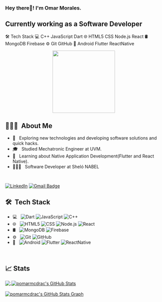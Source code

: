 
<h3> Hey there👋! I'm Omar Morales.</h2>
<h2> Currently working as a Software Developer </h2>

🛠  Tech Stack
💻  C++ JavaScript Dart
🌐  HTML5 CSS Node.js React 
🛢   MongoDB Firebase
⚙️  Git GitHub
📱   Android Flutter ReactNative

<p align="center">
  <img src="https://github.com/pomarmcdrac/pomarmcdrac/assets/99893187/a378936c-e12c-43b8-ba12-c5b71d9c83da"
 height="200"/>
</p>

## 👨🏻‍💻 &nbsp;About Me 

- 🤔 &nbsp; Exploring new technologies and developing software solutions and quick hacks.
- 🎓 &nbsp; Studied Mechatronic Engineer at UVM.
- 💼 &nbsp; Learning about Native Application Development(Flutter and React Native).
- 👨🏻‍💻 &nbsp; Software Developer at Sheló NABEL 

<br>

[![LinkedIn](https://img.shields.io/badge/-Omar%20Morales-blue?style=plastic&logo=linkedin&logoColor=white&link=https://www.linkedin.com/in/omaramorales/)](https://www.linkedin.com/in/omaramorales/)
[![Gmail Badge](https://img.shields.io/badge/-pomaral@live.com.mx-c14438?style=flat-square&logo=Gmail&logoColor=white&link=mailto:pomaral@live.com.mx)](mailto:pomaral@live.com.mx)


## 🛠 &nbsp;Tech Stack

- 💻 &nbsp;
  ![Dart](https://img.shields.io/badge/-Dart-333333?style=flat&logo=dart)
  ![JavaScript](https://img.shields.io/badge/-JavaScript-333333?style=flat&logo=javascript)
  ![C++](https://img.shields.io/badge/-C++-333333?style=flat&logo=C%2B%2B&logoColor=00599C)
- 🌐 &nbsp;
  ![HTML5](https://img.shields.io/badge/-HTML5-333333?style=flat&logo=HTML5)
  ![CSS](https://img.shields.io/badge/-CSS-333333?style=flat&logo=CSS3&logoColor=1572B6)
  ![Node.js](https://img.shields.io/badge/-Node.js-333333?style=flat&logo=node.js)
  ![React](https://img.shields.io/badge/-React-333333?style=flat&logo=react)
- 🛢 &nbsp;
  ![MongoDB](https://img.shields.io/badge/-MongoDB-333333?style=flat&logo=mongodb)
  ![Firebase](https://img.shields.io/badge/-Firebase-333333?style=flat&logo=firebase)
- ⚙️ &nbsp;
  ![Git](https://img.shields.io/badge/-Git-333333?style=flat&logo=git)
  ![GitHub](https://img.shields.io/badge/-GitHub-333333?style=flat&logo=github)
- 📱 &nbsp;
  ![Android](https://img.shields.io/badge/-Android-333333?style=flat&logo=android)
  ![Flutter](https://img.shields.io/badge/-Flutter-333333?style=flat&logo=flutter)
  ![ReactNative](https://img.shields.io/badge/-React%20Native-333333?style=flat&logo=react)
  

<br/>

## 📈 Stats

<a href="https://github.com/pomarmcdrac/pomarmcdrac">
  <img align="center" src="https://github-readme-stats.vercel.app/api/top-langs/?username=pomarmcdrac&hide=less&title_color=FFFFFF&text_color=dddddd&icon_color=3DA4D5&bg_color=0A0B0F&langs_count=3" />
</a>

<a href="https://github.com/pomarmcdrac/pomarmcdrac">
  <img align="center" src="https://github-readme-stats.vercel.app/api?username=pomarmcdrac&count_private=true&show_icons=true&theme=radical&hide_border=true&custom_title=Omar%20Morales%20Github%20Stats" alt="pomarmcdrac's GitHub Stats" />
</a>
<br><br>

<a href="https://github.com/pomarmcdrac/pomarmcdrac">
  <img align="center" src="https://github-profile-summary-cards.vercel.app/api/cards/profile-details?username=pomarmcdrac&theme=radical&hide_border=true)](https://github.com/pomarmcdrac" alt="pomarmcdrac's GitHub Stats Graph"/>
</a>
<br><br>



